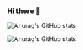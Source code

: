 ### Hi there 👋

![Anurag's GitHub stats](https://github-readme-stats.vercel.app/api?sinde530=anuraghazra&show_icons=true)

![Anurag's GitHub stats](https://github-readme-stats.vercel.app/api?sinde530=anuraghazra&show_icons=false)



<!--
**sinde530/sinde530** is a ✨ _special_ ✨ repository because its `README.md` (this file) appears on your GitHub profile.

Here are some ideas to get you started:

- 🔭 I’m currently working on ...
- 🌱 I’m currently learning ...
- 👯 I’m looking to collaborate on ...
- 🤔 I’m looking for help with ...
- 💬 Ask me about ...
- 📫 How to reach me: ...
- 😄 Pronouns: ...
- ⚡ Fun fact: ...
-->
